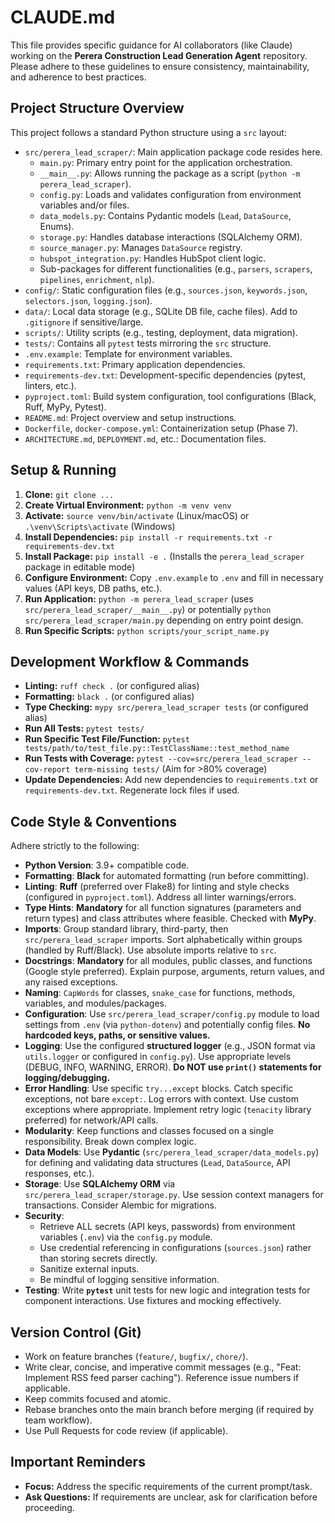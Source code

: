 
# CLAUDE.md

This file provides specific guidance for AI collaborators (like Claude) working on the **Perera Construction Lead Generation Agent** repository. Please adhere to these guidelines to ensure consistency, maintainability, and adherence to best practices.

## Project Structure Overview

This project follows a standard Python structure using a `src` layout:

- `src/perera_lead_scraper/`: Main application package code resides here.
  - `main.py`: Primary entry point for the application orchestration.
  - `__main__.py`: Allows running the package as a script (`python -m perera_lead_scraper`).
  - `config.py`: Loads and validates configuration from environment variables and/or files.
  - `data_models.py`: Contains Pydantic models (`Lead`, `DataSource`, Enums).
  - `storage.py`: Handles database interactions (SQLAlchemy ORM).
  - `source_manager.py`: Manages `DataSource` registry.
  - `hubspot_integration.py`: Handles HubSpot client logic.
  - Sub-packages for different functionalities (e.g., `parsers`, `scrapers`, `pipelines`, `enrichment`, `nlp`).
- `config/`: Static configuration files (e.g., `sources.json`, `keywords.json`, `selectors.json`, `logging.json`).
- `data/`: Local data storage (e.g., SQLite DB file, cache files). Add to `.gitignore` if sensitive/large.
- `scripts/`: Utility scripts (e.g., testing, deployment, data migration).
- `tests/`: Contains all `pytest` tests mirroring the `src` structure.
- `.env.example`: Template for environment variables.
- `requirements.txt`: Primary application dependencies.
- `requirements-dev.txt`: Development-specific dependencies (pytest, linters, etc.).
- `pyproject.toml`: Build system configuration, tool configurations (Black, Ruff, MyPy, Pytest).
- `README.md`: Project overview and setup instructions.
- `Dockerfile`, `docker-compose.yml`: Containerization setup (Phase 7).
- `ARCHITECTURE.md`, `DEPLOYMENT.md`, etc.: Documentation files.

## Setup & Running

1. **Clone:** `git clone ...`
2. **Create Virtual Environment:** `python -m venv venv`
3. **Activate:** `source venv/bin/activate` (Linux/macOS) or `.\venv\Scripts\activate` (Windows)
4. **Install Dependencies:** `pip install -r requirements.txt -r requirements-dev.txt`
5. **Install Package:** `pip install -e .` (Installs the `perera_lead_scraper` package in editable mode)
6. **Configure Environment:** Copy `.env.example` to `.env` and fill in necessary values (API keys, DB paths, etc.).
7. **Run Application:** `python -m perera_lead_scraper` (uses `src/perera_lead_scraper/__main__.py`) or potentially `python src/perera_lead_scraper/main.py` depending on entry point design.
8. **Run Specific Scripts:** `python scripts/your_script_name.py`

## Development Workflow & Commands

- **Linting:** `ruff check .` (or configured alias)
- **Formatting:** `black .` (or configured alias)
- **Type Checking:** `mypy src/perera_lead_scraper tests` (or configured alias)
- **Run All Tests:** `pytest tests/`
- **Run Specific Test File/Function:** `pytest tests/path/to/test_file.py::TestClassName::test_method_name`
- **Run Tests with Coverage:** `pytest --cov=src/perera_lead_scraper --cov-report term-missing tests/` (Aim for >80% coverage)
- **Update Dependencies:** Add new dependencies to `requirements.txt` or `requirements-dev.txt`. Regenerate lock files if used.

## Code Style & Conventions

Adhere strictly to the following:

- **Python Version**: 3.9+ compatible code.
- **Formatting**: **Black** for automated formatting (run before committing).
- **Linting**: **Ruff** (preferred over Flake8) for linting and style checks (configured in `pyproject.toml`). Address all linter warnings/errors.
- **Type Hints**: **Mandatory** for all function signatures (parameters and return types) and class attributes where feasible. Checked with **MyPy**.
- **Imports**: Group standard library, third-party, then `src/perera_lead_scraper` imports. Sort alphabetically within groups (handled by Ruff/Black). Use absolute imports relative to `src`.
- **Docstrings**: **Mandatory** for all modules, public classes, and functions (Google style preferred). Explain purpose, arguments, return values, and any raised exceptions.
- **Naming**: `CapWords` for classes, `snake_case` for functions, methods, variables, and modules/packages.
- **Configuration**: Use `src/perera_lead_scraper/config.py` module to load settings from `.env` (via `python-dotenv`) and potentially config files. **No hardcoded keys, paths, or sensitive values.**
- **Logging**: Use the configured **structured logger** (e.g., JSON format via `utils.logger` or configured in `config.py`). Use appropriate levels (DEBUG, INFO, WARNING, ERROR). **Do NOT use `print()` statements for logging/debugging.**
- **Error Handling**: Use specific `try...except` blocks. Catch specific exceptions, not bare `except:`. Log errors with context. Use custom exceptions where appropriate. Implement retry logic (`tenacity` library preferred) for network/API calls.
- **Modularity**: Keep functions and classes focused on a single responsibility. Break down complex logic.
- **Data Models**: Use **Pydantic** (`src/perera_lead_scraper/data_models.py`) for defining and validating data structures (`Lead`, `DataSource`, API responses, etc.).
- **Storage**: Use **SQLAlchemy ORM** via `src/perera_lead_scraper/storage.py`. Use session context managers for transactions. Consider Alembic for migrations.
- **Security**:
  - Retrieve ALL secrets (API keys, passwords) from environment variables (`.env`) via the `config.py` module.
  - Use credential referencing in configurations (`sources.json`) rather than storing secrets directly.
  - Sanitize external inputs.
  - Be mindful of logging sensitive information.
- **Testing**: Write **`pytest`** unit tests for new logic and integration tests for component interactions. Use fixtures and mocking effectively.

## Version Control (Git)

- Work on feature branches (`feature/`, `bugfix/`, `chore/`).
- Write clear, concise, and imperative commit messages (e.g., "Feat: Implement RSS feed parser caching"). Reference issue numbers if applicable.
- Keep commits focused and atomic.
- Rebase branches onto the main branch before merging (if required by team workflow).
- Use Pull Requests for code review (if applicable).

## Important Reminders

- **Focus:** Address the specific requirements of the current prompt/task.
- **Ask Questions:** If requirements are unclear, ask for clarification before proceeding.

```

